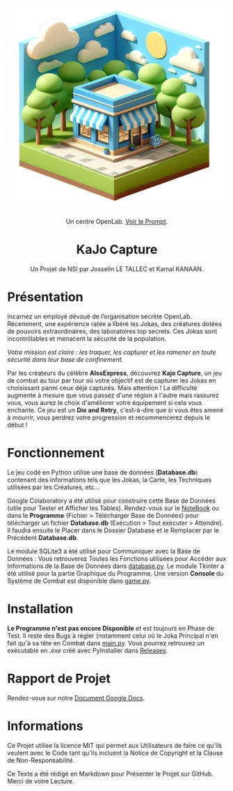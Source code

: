 <p align="center">
  <img src="https://github.com/J0ssel1n/KaJo-Capture/blob/main/Ressources/logo.png?raw=true" alt="drawing" width="500"/>
</p>

<p align="center">
  Un centre OpenLab. <a href="https://www.bing.com/images/create/une-petite-structure-bleue-au-premier-plan-qui-est/1-65c1f15c4c7c4131bcecc80955fe26ee?id=vvWNiAt7KLqr%2bBL0o6Wg2Q%3d%3d&view=detailv2&idpp=genimg&FORM=GCRIDP&mode=overlay">Voir le Prompt</a>.</p>

<h1 align="center">KaJo Capture</h1>
<p align="center">Un Projet de NSI par Josselin LE TALLEC et Kamal KANAAN.</p>

# Présentation
Incarnez un employé dévoué de l’organisation secrète OpenLab. Récemment, une expérience ratée a libéré les Jokas, des créatures dotées de pouvoirs extraordinaires, des laboratoires top secrets. Ces Jokas sont incontrôlables et menacent la sécurité de la population. 

_Votre mission est claire : les traquer, les capturer et les ramener en toute sécurité dans leur base de confinement._

Par les créateurs du célèbre **AlssExpress**, découvrez **Kajo Capture**, un jeu de combat au tour par tour où votre objectif est de capturer les Jokas en choisissant parmi ceux déjà capturés. Mais attention ! La difficulté augmente à mesure que vous passez d'une région à l'autre mais rassurez vous, vous aurez le choix d'améliorer votre équipement si cela vous enchante. Ce jeu est un **Die and Retry**, c'est-à-dire que si vous êtes amené à mourrir, vous perdrez votre progression et recommencerez depuis le début !

# Fonctionnement

Le jeu codé en Python utilise une base de données (**Database.db**) contenant des informations tels que les Jokas, la Carte, les Techniques utilisées par les Créatures, etc...

Google Colaboratory a été utilisé pour construire cette Base de Données (utile pour Tester et Afficher les Tables). Rendez-vous sur le <a href="https://colab.research.google.com/drive/1ZjbpvETwnX6evFEP1EMoqe3I823bBU86?usp=sharing">NoteBook</a> ou dans le **Programme** (Fichier > Télécharger Base de Données) pour télécharger un fichier **Database.db** (Exécution > Tout exécuter > Attendre). Il faudra ensuite le Placer dans le Dossier Database et le Remplacer par le Précédent **Database.db**.

Le module SQLite3 a été utilisé pour Communiquer avec la Base de Données : Vous retrouverez Toutes les Fonctions utilisées pour Accéder aux Informations de la Base de Données dans <a href="https://github.com/J0ssel1n/KaJo-Capture/blob/main/Database/database.py">database.py</a>. Le module Tkinter a été utilisé pour la partie Graphique du Programme. Une version **Console** du Système de Combat est disponible dans <a href="https://github.com/J0ssel1n/KaJo-Capture/blob/main/Combat/game.py">game.py</a>.

# Installation

**Le Programme n'est pas encore Disponible** et est toujours en Phase de Test. Il reste des Bugs à régler (notamment celui où le Joka Principal n'en fait qu'à sa tête en Combat dans <a href="https://github.com/J0ssel1n/KaJo-Capture/blob/main/main.py">main.py</a>. Vous pourrez retrouvez un exécutable en _.exe_ créé avec PyInstaller dans <a href="https://github.com/J0ssel1n/KaJo-Capture/releases">Releases</a>.

# Rapport de Projet

Rendez-vous sur notre <a href="https://docs.google.com/document/d/1PPtIGIhl3rV-qv2M0MYLZZXl8kC6M5oYJkS7IeXytL0/edit?usp=sharing">Document Google Docs</a>.

# Informations

Ce Projet utilise la licence MIT qui permet aux Utilisateurs de faire ce qu'ils veulent avec le Code tant qu'ils incluent la Notice de Copyright et la Clause de Non-Responsabilité.

Ce Texte a été rédigé en Markdown pour Présenter le Projet sur GitHub. Merci de votre Lecture.
